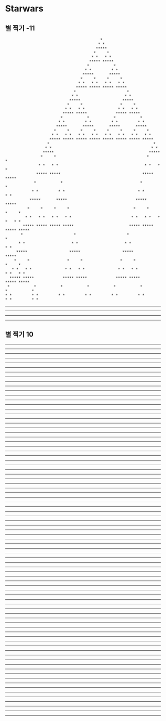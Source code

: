 # Starwars
## 별 찍기 -11

                                               *
                                              * *
                                             *****
                                            *     *
                                           * *   * *
                                          ***** *****
                                         *           *
                                        * *         * *
                                       *****       *****
                                      *     *     *     *
                                     * *   * *   * *   * *
                                    ***** ***** ***** *****
                                   *                       *
                                  * *                     * *
                                 *****                   *****
                                *     *                 *     *
                               * *   * *               * *   * *
                              ***** *****             ***** *****
                             *           *           *           *
                            * *         * *         * *         * *
                           *****       *****       *****       *****
                          *     *     *     *     *     *     *     *
                         * *   * *   * *   * *   * *   * *   * *   * *
                        ***** ***** ***** ***** ***** ***** ***** *****
                       *                                               *
                      * *                                             * *
                     *****                                           *****
                    *     *                                         *     *
                   * *   * *                                       * *   * *
                  ***** *****                                     ***** *****
                 *           *                                   *           *
                * *         * *                                 * *         * *
               *****       *****                               *****       *****
              *     *     *     *                             *     *     *     *
             * *   * *   * *   * *                           * *   * *   * *   * *
            ***** ***** ***** *****                         ***** ***** ***** *****
           *                       *                       *                       *
          * *                     * *                     * *                     * *
         *****                   *****                   *****                   *****
        *     *                 *     *                 *     *                 *     *
       * *   * *               * *   * *               * *   * *               * *   * *
      ***** *****             ***** *****             ***** *****             ***** *****
     *           *           *           *           *           *           *           *
    * *         * *         * *         * *         * *         * *         * *         * *
   *****       *****       *****       *****       *****       *****       *****       *****
  *     *     *     *     *     *     *     *     *     *     *     *     *     *     *     *
 * *   * *   * *   * *   * *   * *   * *   * *   * *   * *   * *   * *   * *   * *   * *   * *
***** ***** ***** ***** ***** ***** ***** ***** ***** ***** ***** ***** ***** ***** ***** *****

## 별 찍기 10
*********************************************************************************
* ** ** ** ** ** ** ** ** ** ** ** ** ** ** ** ** ** ** ** ** ** ** ** ** ** ** *
*********************************************************************************
***   ******   ******   ******   ******   ******   ******   ******   ******   ***
* *   * ** *   * ** *   * ** *   * ** *   * ** *   * ** *   * ** *   * ** *   * *
***   ******   ******   ******   ******   ******   ******   ******   ******   ***
*********************************************************************************
* ** ** ** ** ** ** ** ** ** ** ** ** ** ** ** ** ** ** ** ** ** ** ** ** ** ** *
*********************************************************************************
*********         ******************         ******************         *********
* ** ** *         * ** ** ** ** ** *         * ** ** ** ** ** *         * ** ** *
*********         ******************         ******************         *********
***   ***         ***   ******   ***         ***   ******   ***         ***   ***
* *   * *         * *   * ** *   * *         * *   * ** *   * *         * *   * *
***   ***         ***   ******   ***         ***   ******   ***         ***   ***
*********         ******************         ******************         *********
* ** ** *         * ** ** ** ** ** *         * ** ** ** ** ** *         * ** ** *
*********         ******************         ******************         *********
*********************************************************************************
* ** ** ** ** ** ** ** ** ** ** ** ** ** ** ** ** ** ** ** ** ** ** ** ** ** ** *
*********************************************************************************
***   ******   ******   ******   ******   ******   ******   ******   ******   ***
* *   * ** *   * ** *   * ** *   * ** *   * ** *   * ** *   * ** *   * ** *   * *
***   ******   ******   ******   ******   ******   ******   ******   ******   ***
*********************************************************************************
* ** ** ** ** ** ** ** ** ** ** ** ** ** ** ** ** ** ** ** ** ** ** ** ** ** ** *
*********************************************************************************
***************************                           ***************************
* ** ** ** ** ** ** ** ** *                           * ** ** ** ** ** ** ** ** *
***************************                           ***************************
***   ******   ******   ***                           ***   ******   ******   ***
* *   * ** *   * ** *   * *                           * *   * ** *   * ** *   * *
***   ******   ******   ***                           ***   ******   ******   ***
***************************                           ***************************
* ** ** ** ** ** ** ** ** *                           * ** ** ** ** ** ** ** ** *
***************************                           ***************************
*********         *********                           *********         *********
* ** ** *         * ** ** *                           * ** ** *         * ** ** *
*********         *********                           *********         *********
***   ***         ***   ***                           ***   ***         ***   ***
* *   * *         * *   * *                           * *   * *         * *   * *
***   ***         ***   ***                           ***   ***         ***   ***
*********         *********                           *********         *********
* ** ** *         * ** ** *                           * ** ** *         * ** ** *
*********         *********                           *********         *********
***************************                           ***************************
* ** ** ** ** ** ** ** ** *                           * ** ** ** ** ** ** ** ** *
***************************                           ***************************
***   ******   ******   ***                           ***   ******   ******   ***
* *   * ** *   * ** *   * *                           * *   * ** *   * ** *   * *
***   ******   ******   ***                           ***   ******   ******   ***
***************************                           ***************************
* ** ** ** ** ** ** ** ** *                           * ** ** ** ** ** ** ** ** *
***************************                           ***************************
*********************************************************************************
* ** ** ** ** ** ** ** ** ** ** ** ** ** ** ** ** ** ** ** ** ** ** ** ** ** ** *
*********************************************************************************
***   ******   ******   ******   ******   ******   ******   ******   ******   ***
* *   * ** *   * ** *   * ** *   * ** *   * ** *   * ** *   * ** *   * ** *   * *
***   ******   ******   ******   ******   ******   ******   ******   ******   ***
*********************************************************************************
* ** ** ** ** ** ** ** ** ** ** ** ** ** ** ** ** ** ** ** ** ** ** ** ** ** ** *
*********************************************************************************
*********         ******************         ******************         *********
* ** ** *         * ** ** ** ** ** *         * ** ** ** ** ** *         * ** ** *
*********         ******************         ******************         *********
***   ***         ***   ******   ***         ***   ******   ***         ***   ***
* *   * *         * *   * ** *   * *         * *   * ** *   * *         * *   * *
***   ***         ***   ******   ***         ***   ******   ***         ***   ***
*********         ******************         ******************         *********
* ** ** *         * ** ** ** ** ** *         * ** ** ** ** ** *         * ** ** *
*********         ******************         ******************         *********
*********************************************************************************
* ** ** ** ** ** ** ** ** ** ** ** ** ** ** ** ** ** ** ** ** ** ** ** ** ** ** *
*********************************************************************************
***   ******   ******   ******   ******   ******   ******   ******   ******   ***
* *   * ** *   * ** *   * ** *   * ** *   * ** *   * ** *   * ** *   * ** *   * *
***   ******   ******   ******   ******   ******   ******   ******   ******   ***
*********************************************************************************
* ** ** ** ** ** ** ** ** ** ** ** ** ** ** ** ** ** ** ** ** ** ** ** ** ** ** *
*********************************************************************************